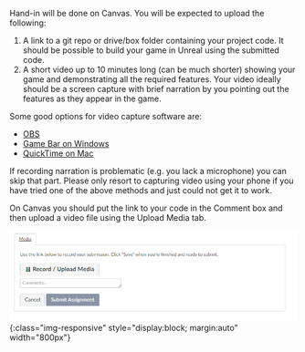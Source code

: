 Hand-in will be done on Canvas. You will be expected to upload the following:

1. A link to a git repo or drive/box folder containing your project code. It should be possible to build your game in Unreal using the submitted code.
2. A short video up to 10 minutes long (can be much shorter) showing your game and demonstrating all the required features. Your video ideally should be a screen capture with brief narration by you pointing out the features as they appear in the game.

Some good options for video capture software are:
+ [OBS](https://obsproject.com/)
+ [Game Bar on Windows](https://www.pcmag.com/how-to/how-to-capture-video-clips-in-windows-10)
+ [QuickTime on Mac](https://support.apple.com/en-us/HT208721)

If recording narration is problematic (e.g. you lack a microphone) you can skip that part. Please only resort to capturing video using your phone if you have tried one of the above methods and just could not get it to work. 

On Canvas you should put the link to your code in the Comment box and then upload a video file using the Upload Media tab.

![Canvas Upload](/img/canvasgd.PNG){:class="img-responsive" style="display:block; margin:auto" width="800px"}
